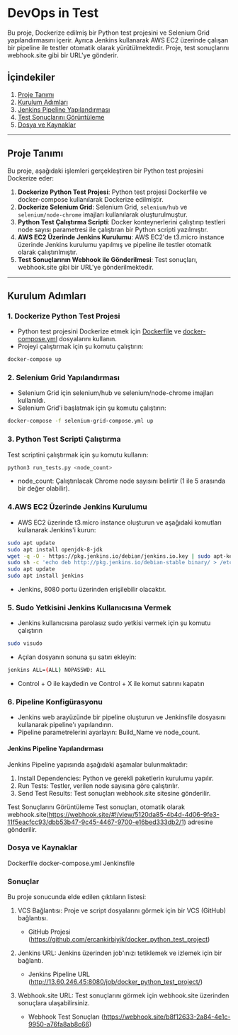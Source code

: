# DevOps in Test

Bu proje, Dockerize edilmiş bir Python test projesini ve Selenium Grid yapılandırmasını içerir. Ayrıca Jenkins kullanarak AWS EC2 üzerinde çalışan bir pipeline ile testler otomatik olarak yürütülmektedir. Proje, test sonuçlarını webhook.site gibi bir URL'ye gönderir.

## İçindekiler

1. [Proje Tanımı](#proje-tanımı)
2. [Kurulum Adımları](#kurulum-adımları)
3. [Jenkins Pipeline Yapılandırması](#jenkins-pipeline-yapılandırması)
4. [Test Sonuçlarını Görüntüleme](#test-sonuçlarını-görüntüleme)
5. [Dosya ve Kaynaklar](#dosya-ve-kaynaklar)

---

## Proje Tanımı

Bu proje, aşağıdaki işlemleri gerçekleştiren bir Python test projesini Dockerize eder:

1. **Dockerize Python Test Projesi**: Python test projesi Dockerfile ve docker-compose kullanılarak Dockerize edilmiştir.
2. **Dockerize Selenium Grid**: Selenium Grid, `selenium/hub` ve `selenium/node-chrome` imajları kullanılarak oluşturulmuştur.
3. **Python Test Çalıştırma Scripti**: Docker konteynerlerini çalıştırıp testleri node sayısı parametresi ile çalıştıran bir Python scripti yazılmıştır.
4. **AWS EC2 Üzerinde Jenkins Kurulumu**: AWS EC2'de t3.micro instance üzerinde Jenkins kurulumu yapılmış ve pipeline ile testler otomatik olarak çalıştırılmıştır.
5. **Test Sonuçlarının Webhook ile Gönderilmesi**: Test sonuçları, webhook.site gibi bir URL'ye gönderilmektedir.

---

## Kurulum Adımları

### 1. Dockerize Python Test Projesi

- Python test projesini Dockerize etmek için [Dockerfile](./Dockerfile) ve [docker-compose.yml](./docker-compose.yml) dosyalarını kullanın.
- Projeyi çalıştırmak için şu komutu çalıştırın:

```bash
docker-compose up
```

### 2. Selenium Grid Yapılandırması
- Selenium Grid için selenium/hub ve selenium/node-chrome imajları kullanıldı.
- Selenium Grid'i başlatmak için şu komutu çalıştırın:

```bash
docker-compose -f selenium-grid-compose.yml up
```

### 3. Python Test Scripti Çalıştırma
Test scriptini çalıştırmak için şu komutu kullanın:

```bash
python3 run_tests.py <node_count>
```
- node_count: Çalıştırılacak Chrome node sayısını belirtir (1 ile 5 arasında bir değer olabilir).


### 4.AWS EC2 Üzerinde Jenkins Kurulumu
- AWS EC2 üzerinde t3.micro instance oluşturun ve aşağıdaki komutları kullanarak Jenkins'i kurun:

```bash
sudo apt update
sudo apt install openjdk-8-jdk
wget -q -O - https://pkg.jenkins.io/debian/jenkins.io.key | sudo apt-key add -
sudo sh -c 'echo deb http://pkg.jenkins.io/debian-stable binary/ > /etc/apt/sources.list.d/jenkins.list'
sudo apt update
sudo apt install jenkins
```
- Jenkins, 8080 portu üzerinden erişilebilir olacaktır.

### 5. Sudo Yetkisini Jenkins Kullanıcısına Vermek
- Jenkins kullanıcısına parolasız sudo yetkisi vermek için şu komutu çalıştırın

```bash
sudo visudo
```
- Açılan dosyanın sonuna şu satırı ekleyin:

```bash
jenkins ALL=(ALL) NOPASSWD: ALL
```

- Control + O ile kaydedin ve Control + X ile komut satırını kapatın

### 6. Pipeline Konfigürasyonu
- Jenkins web arayüzünde bir pipeline oluşturun ve Jenkinsfile dosyasını kullanarak pipeline'ı yapılandırın.
- Pipeline parametrelerini ayarlayın: Build_Name ve node_count.

#### Jenkins Pipeline Yapılandırması
Jenkins Pipeline yapısında aşağıdaki aşamalar bulunmaktadır:

1. Install Dependencies: Python ve gerekli paketlerin kurulumu yapılır.
2. Run Tests: Testler, verilen node sayısına göre çalıştırılır.
3. Send Test Results: Test sonuçları webhook.site sitesine gönderilir.

Test Sonuçlarını Görüntüleme
Test sonuçları, otomatik olarak webhook.site(https://webhook.site/#!/view/5120da85-4b4d-4d06-9fe3-11f5eacfcc93/dbb53b47-9c45-4467-9700-e16bed333db2/1) adresine gönderilir. 

### Dosya ve Kaynaklar
Dockerfile
docker-compose.yml
Jenkinsfile

### Sonuçlar
Bu proje sonucunda elde edilen çıktıların listesi:

1. VCS Bağlantısı: Proje ve script dosyalarını görmek için bir VCS (GitHub) bağlantısı.
   * GitHub Projesi (https://github.com/ercankirbiyik/docker_python_test_project)

2. Jenkins URL: Jenkins üzerinden job'ınızı tetiklemek ve izlemek için bir bağlantı.
   * Jenkins Pipeline URL (http://13.60.246.45:8080/job/docker_python_test_project/)

3. Webhook.site URL: Test sonuçlarını görmek için webhook.site üzerinden sonuçlara ulaşabilirsiniz.
   * Webhook Test Sonuçları (https://webhook.site/b8f12633-2a84-4e1c-9950-a76fa8ab8c66)